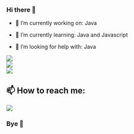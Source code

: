 ### Hi there 👋

- 🔭 I’m currently working on: Java 

-  🌱 I’m currently learning: Java and Javascript

- 🤔 I’m looking for help with: Java

<a href="https://github.com/anuraghazra/github-readme-stats">
  <img align="center" src="https://github-readme-stats-sigma-five.vercel.app/api?username=Riquelmy77&show_icons=true&theme=dracula&count_private=true"/><br>
  <img align="center" src="https://github-readme-streak-stats.herokuapp.com/?user=Riquelmy77&theme=dracula"/><br>
  <img height="center" src="https://github-readme-stats-sigma-five.vercel.app/api/top-langs/?username=Riquelmy77&layout=compact&langs_count=16&theme=dracula"/>
</a>

 ## 📫 How to reach me:
<div>
<a href="https://instagram.com/kelmin_the_fato" target="_blank"><img src="https://img.shields.io/badge/-Instagram-%23E4405F?style=for-the-badge&logo=instagram&logoColor=white" target="_blank"></a>
</div>

### Bye 👋
